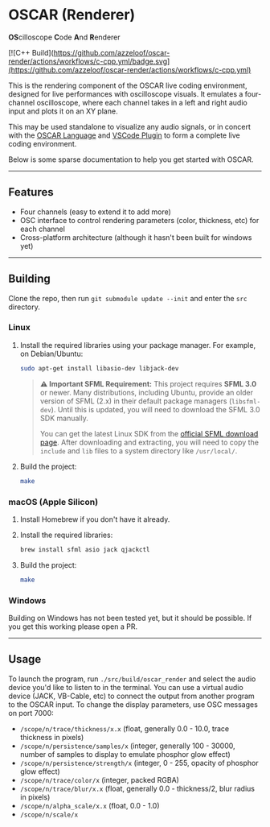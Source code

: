 # OSCAR (Renderer)
**OS**cilloscope **C**ode **A**nd **R**enderer

[![C++ Build](https://github.com/azzeloof/oscar-render/actions/workflows/c-cpp.yml/badge.svg](https://github.com/azzeloof/oscar-render/actions/workflows/c-cpp.yml)

This is the rendering component of the OSCAR live coding environment, designed for live performances with oscilloscope visuals. It emulates a four-channel oscilloscope, where each channel takes in a left and right audio input and plots it on an XY plane.

This may be used standalone to visualize any audio signals, or in concert with the [OSCAR Language](https://github.com/azzeloof/oscar-language) and [VSCode Plugin](https://github.com/azzeloof/oscar-vscode) to form a complete live coding environment.

Below is some sparse documentation to help you get started with OSCAR.

---
## Features
- Four channels (easy to extend it to add more)
- OSC interface to control rendering parameters (color, thickness, etc) for each channel
- Cross-platform architecture (although it hasn't been built for windows yet)

---
## Building
Clone the repo, then run `git submodule update --init` and enter the `src` directory.

### Linux

1.  Install the required libraries using your package manager. For example, on Debian/Ubuntu:

    ```bash
    sudo apt-get install libasio-dev libjack-dev
    ```
    > **⚠️ Important SFML Requirement:** This project requires **SFML 3.0** or newer. Many distributions, including Ubuntu, provide an older version of SFML (2.x) in their default package managers (`libsfml-dev`). Until this is updated, you will need to download the SFML 3.0 SDK manually.
    >
    > You can get the latest Linux SDK from the [official SFML download page](https://www.sfml-dev.org/download/sfml/3.0.0/). After downloading and extracting, you will need to copy the `include` and `lib` files to a system directory like `/usr/local/`.

2.  Build the project:

    ```bash
    make
    ```

### macOS (Apple Silicon)

1.  Install Homebrew if you don't have it already.
2.  Install the required libraries:

    ```bash
    brew install sfml asio jack qjackctl
    ```

3.  Build the project:

    ```bash
    make
    ```

### Windows

Building on Windows has not been tested yet, but it should be possible. If you get this working please open a PR.

---
## Usage

To launch the program, run `./src/build/oscar_render` and select the audio device you'd like to listen to in the terminal. You can use a virtual audio device (JACK, VB-Cable, etc) to connect the output from another program to the OSCAR input. To change the display parameters, use OSC messages on port 7000:
 - `/scope/n/trace/thickness/x.x` (float, generally 0.0 - 10.0, trace thickness in pixels)
 - `/scope/n/persistence/samples/x` (integer, generally 100 - 30000, number of samples to display to emulate phosphor glow effect)
 - `/scope/n/persistence/strength/x` (integer, 0 - 255, opacity of phosphor glow effect)
 - `/scope/n/trace/color/x` (integer, packed RGBA)
 - `/scope/n/trace/blur/x.x` (float, generally 0.0 - thickness/2, blur radius in pixels)
 - `/scope/n/alpha_scale/x.x` (float, 0.0 - 1.0)
 - `/scope/n/scale/x`
